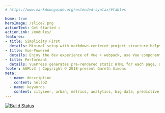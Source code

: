 ```yaml
---
# https://www.markdownguide.org/extended-syntax/#tables

home: true
heroImage: /slice7.png
actionText: Get Started →
actionLink: /modules/
features:
- title: Simplicity First
  details: Minimal setup with markdown-centered project structure helps you focus on writing.
- title: Vue-Powered
  details: Enjoy the dev experience of Vue + webpack, use Vue components in markdown, and develop custom themes with Vue.
- title: Performant
  details: VuePress generates pre-rendered static HTML for each page, and runs as an SPA once a page is loaded.
footer: AGPLv3 | Copyright © 2018-present Gareth Simons
meta:
  - name: description
    content: hello2
  - name: keywords
    content: cityseer, urban, metrics, analytics, big data, predictive analytics, urban design, planning, property development
---
```


[![Build Status](https://travis-ci.com/cityseer/cityseer-api.svg?branch=master)](https://travis-ci.com/cityseer/cityseer-api)
